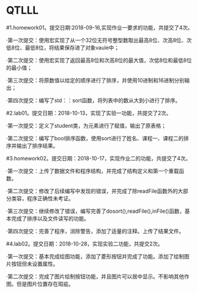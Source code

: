 ﻿# QTLLL
#1.homework01。提交日期:2018-09-16,实现作业一要求的功能，共提交了4次。

·第一次提交：使用宏实现了从一个32位无符号整型数取出最高8位、次高8位、次低8位、最低8位，将结果保存进了对象vaule中；

·第二次提交：使用宏实现了返回最高8位和次高8位的最大值，次低8位和最低8位的最小值；

·第三次提交：将原数值以给定的顺序进行了排序，并使用10进制和16进制分别输出；

·第四次提交：编写了std：：sort函数，将列表中的数从大到小进行了排序。


#2.lab01。提交日期：2018-10-13，实现了实验一功能，共提交了2次。

·第一次提交：定义了student类，为元素进行了赋值，输出了原表格；

·第二次提交：编写了bool排序函数，使用sort进行了姓名、课程一、课程二的排序并输出了排序结果。


#3.homework02。提交日期：2018-10-17，实现作业二的功能，共提交了4次。

·第一次提交：上传了数据文件和程序结构，并完成了结构定义和第一个重载函数。

·第二次提交：修改了后续编写中发现的错误，并完成了除readFile函数外的大部分类容，程序正确性未考证。

·第三次提交：继续修改了错误，编写完善了dosort(),readFile(),inFile()函数，基本完成了排序以及文件读写的功能。

·第四次提交：完善了程序，消除警告，添加了适量的注释。上传了结果文件。


#4.lab02。提交日期：2018-10-28，实现实验二功能，共提交2次。

·第一次提交：基本完成绘图功能，添加了菱形按钮并完成了功能。添加了绘制图片按钮但未设置属性。

·第二次提交：完成了图片绘制按钮功能，并且图片可以居中显示。不影响其他作图。但是图片位置存在瑕疵。
